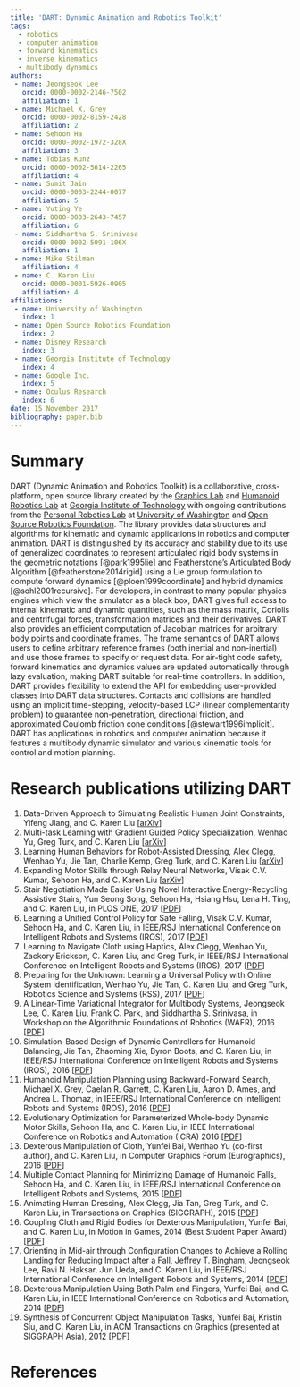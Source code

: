 ```yaml
---
title: 'DART: Dynamic Animation and Robotics Toolkit'
tags:
  - robotics
  - computer animation
  - forward kinematics
  - inverse kinematics
  - multibody dynamics
authors:
 - name: Jeongseok Lee
   orcid: 0000-0002-2146-7502
   affiliation: 1
 - name: Michael X. Grey
   orcid: 0000-0002-8159-2428
   affiliation: 2
 - name: Sehoon Ha
   orcid: 0000-0002-1972-328X
   affiliation: 3
 - name: Tobias Kunz
   orcid: 0000-0002-5614-2265
   affiliation: 4
 - name: Sumit Jain
   orcid: 0000-0003-2244-0077
   affiliation: 5
 - name: Yuting Ye
   orcid: 0000-0003-2643-7457
   affiliation: 6
 - name: Siddhartha S. Srinivasa
   orcid: 0000-0002-5091-106X
   affiliation: 1
 - name: Mike Stilman
   affiliation: 4
 - name: C. Karen Liu
   orcid: 0000-0001-5926-0905
   affiliation: 4
affiliations:
 - name: University of Washington
   index: 1
 - name: Open Source Robotics Foundation
   index: 2
 - name: Disney Research
   index: 3
 - name: Georgia Institute of Technology
   index: 4
 - name: Google Inc.
   index: 5
 - name: Oculus Research
   index: 6
date: 15 November 2017
bibliography: paper.bib
---
```


# Summary

DART (Dynamic Animation and Robotics Toolkit) is a collaborative, cross-platform, open source library created by the [Graphics Lab](http://www.cc.gatech.edu/~karenliu/Home.html) and [Humanoid Robotics Lab](http://www.golems.org/) at [Georgia Institute of Technology](http://www.gatech.edu/) with ongoing contributions from the [Personal Robotics Lab](http://personalrobotics.cs.washington.edu/) at [University of Washington](http://www.washington.edu/) and [Open Source Robotics Foundation](https://www.osrfoundation.org/). The library provides data structures and algorithms for kinematic and dynamic applications in robotics and computer animation. DART is distinguished by its accuracy and stability due to its use of generalized coordinates to represent articulated rigid body systems in the geometric notations [@park1995lie] and Featherstone’s Articulated Body Algorithm [@featherstone2014rigid] using a Lie group formulation to compute forward dynamics [@ploen1999coordinate] and hybrid dynamics [@sohl2001recursive]. For developers, in contrast to many popular physics engines which view the simulator as a black box, DART gives full access to internal kinematic and dynamic quantities, such as the mass matrix, Coriolis and centrifugal forces, transformation matrices and their derivatives. DART also provides an efficient computation of Jacobian matrices for arbitrary body points and coordinate frames. The frame semantics of DART allows users to define arbitrary reference frames (both inertial and non-inertial) and use those frames to specify or request data. For air-tight code safety, forward kinematics and dynamics values are updated automatically through lazy evaluation, making DART suitable for real-time controllers. In addition, DART provides flexibility to extend the API for embedding user-provided classes into DART data structures. Contacts and collisions are handled using an implicit time-stepping, velocity-based LCP (linear complementarity problem) to guarantee non-penetration, directional friction, and approximated Coulomb friction cone conditions [@stewart1996implicit]. DART has applications in robotics and computer animation because it features a multibody dynamic simulator and various kinematic tools for control and motion planning.

# Research publications utilizing DART

1. Data-Driven Approach to Simulating Realistic Human Joint Constraints, Yifeng Jiang, and C. Karen Liu [[arXiv](https://arxiv.org/abs/1709.08685)]
1. Multi-task Learning with Gradient Guided Policy Specialization, Wenhao Yu, Greg Turk, and C. Karen Liu [[arXiv](https://arxiv.org/abs/1709.07979)]
1. Learning Human Behaviors for Robot-Assisted Dressing, Alex Clegg, Wenhao Yu, Jie Tan, Charlie Kemp, Greg Turk, and C. Karen Liu [[arXiv](https://arxiv.org/abs/1709.07033)]
1. Expanding Motor Skills through Relay Neural Networks, Visak C.V. Kumar, Sehoon Ha, and C. Karen Liu [[arXiv](https://arxiv.org/abs/1709.07932)]
1. Stair Negotiation Made Easier Using Novel Interactive Energy-Recycling Assistive Stairs, Yun Seong Song, Sehoon Ha, Hsiang Hsu, Lena H. Ting, and C. Karen Liu, in PLOS ONE, 2017 [[PDF](http://journals.plos.org/plosone/article?id=10.1371/journal.pone.0179637)]
1. Learning a Unified Control Policy for Safe Falling, Visak C.V. Kumar, Sehoon Ha, and C. Karen Liu, in IEEE/RSJ International Conference on Intelligent Robots and Systems (IROS), 2017 [[PDF](https://arxiv.org/abs/1703.02905)]
1. Learning to Navigate Cloth using Haptics, Alex Clegg, Wenhao Yu, Zackory Erickson, C. Karen Liu, and Greg Turk, in IEEE/RSJ International Conference on Intelligent Robots and Systems (IROS), 2017 [[PDF](https://arxiv.org/abs/1703.06905)]
1. Preparing for the Unknown: Learning a Universal Policy with Online System Identification, Wenhao Yu, Jie Tan, C. Karen Liu, and Greg Turk, Robotics Science and Systems (RSS), 2017 [[PDF](https://arxiv.org/abs/1702.02453)]
1. A Linear-Time Variational Integrator for Multibody Systems, Jeongseok Lee, C. Karen Liu, Frank C. Park, and Siddhartha S. Srinivasa, in Workshop on the Algorithmic Foundations of Robotics (WAFR), 2016 [[PDF](https://arxiv.org/abs/1609.02898)]
1. Simulation-Based Design of Dynamic Controllers for Humanoid Balancing, Jie Tan, Zhaoming Xie, Byron Boots, and C. Karen Liu, in IEEE/RSJ International Conference on Intelligent Robots and Systems (IROS), 2016 [[PDF](http://www.jie-tan.net/project/simulationBasedDesign.pdf)]
1. Humanoid Manipulation Planning using Backward-Forward Search, Michael X. Grey, Caelan R. Garrett, C. Karen Liu, Aaron D. Ames, and Andrea L. Thomaz, in IEEE/RSJ International Conference on Intelligent Robots and Systems (IROS), 2016 [[PDF](https://www.cc.gatech.edu/graphics/projects/Grey/humanoid_hbf_iros2016.pdf)]
1. Evolutionary Optimization for Parameterized Whole-body Dynamic Motor Skills, Sehoon Ha, and C. Karen Liu, in IEEE International Conference on Robotics and Automation (ICRA) 2016 [[PDF](http://sehoonha.com/projects/ha2016eop/2016_optskill.pdf)]
1. Dexterous Manipulation of Cloth, Yunfei Bai, Wenhao Yu (co-first author), and C. Karen Liu, in Computer Graphics Forum (Eurographics), 2016 [[PDF](https://www.cc.gatech.edu/~ybai30/cloth_manipulation/paper_cloth_manipulation.pdf)]
1. Multiple Contact Planning for Minimizing Damage of Humanoid Falls, Sehoon Ha, and C. Karen Liu, in IEEE/RSJ International Conference on Intelligent Robots and Systems, 2015 [[PDF](http://sehoonha.com/projects/ha2015mcs/2015_falling.pdf)]
1. Animating Human Dressing, Alex Clegg, Jia Tan, Greg Turk, and C. Karen Liu, in Transactions on Graphics (SIGGRAPH), 2015 [[PDF](https://www.cc.gatech.edu/~aclegg3/projects/2015_AnimatingHumanDressing.pdf)]
1. Coupling Cloth and Rigid Bodies for Dexterous Manipulation, Yunfei Bai, and C. Karen Liu, in Motion in Games, 2014 (Best Student Paper Award) [[PDF](https://www.cc.gatech.edu/~ybai30/cloth/paper_cloth.pdf)]
1. Orienting in Mid-air through Configuration Changes to Achieve a Rolling Landing for Reducing Impact after a Fall, Jeffrey T. Bingham, Jeongseok Lee, Ravi N. Haksar, Jun Ueda, and C. Karen Liu, in IEEE/RSJ International Conference on Intelligent Robots and Systems, 2014 [[PDF](https://www.cc.gatech.edu/~karenliu/bingham_inertiabot_IROS2014.pdf)]
1. Dexterous Manipulation Using Both Palm and Fingers, Yunfei Bai, and C. Karen Liu, in IEEE International Conference on Robotics and Automation, 2014 [[PDF](https://www.cc.gatech.edu/~ybai30/hand/paper_hand.pdf)]
1. Synthesis of Concurrent Object Manipulation Tasks, Yunfei Bai, Kristin Siu, and C. Karen Liu, in ACM Transactions on Graphics (presented at SIGGRAPH Asia), 2012 [[PDF](https://www.cc.gatech.edu/~ybai30/multitask/multitask.pdf)]

# References
